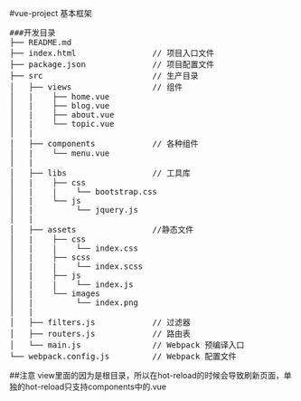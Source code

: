 #vue-project 基本框架

<pre>
###开发目录
├── README.md           
├── index.html                // 项目入口文件
├── package.json              // 项目配置文件
├── src                       // 生产目录
│   ├── views                 // 组件
│   |    ├── home.vue
│   |    ├── blog.vue
│   |    ├── about.vue
│   |    └── topic.vue
│   |
│   ├── components            // 各种组件
│   |    └── menu.vue
│   |
│   ├── libs                  // 工具库
│   |    ├── css
│   |    |    └── bootstrap.css
│   |    └── js
│   |         └── jquery.js
│   |
│   ├── assets                //静态文件
│   |    ├── css
│   |    |    └── index.css
│   |    ├── scss
│   |    |    └── index.scss
│   |    ├── js
│   |    |    └── index.js
│   |    └── images
│   |         └── index.png
│   |
│   ├── filters.js            // 过滤器
│   ├── routers.js            // 路由表
│   └── main.js               // Webpack 预编译入口
└── webpack.config.js  	      // Webpack 配置文件
</pre>

##注意
view里面的因为是根目录，所以在hot-reload的时候会导致刷新页面，单独的hot-reload只支持components中的.vue
